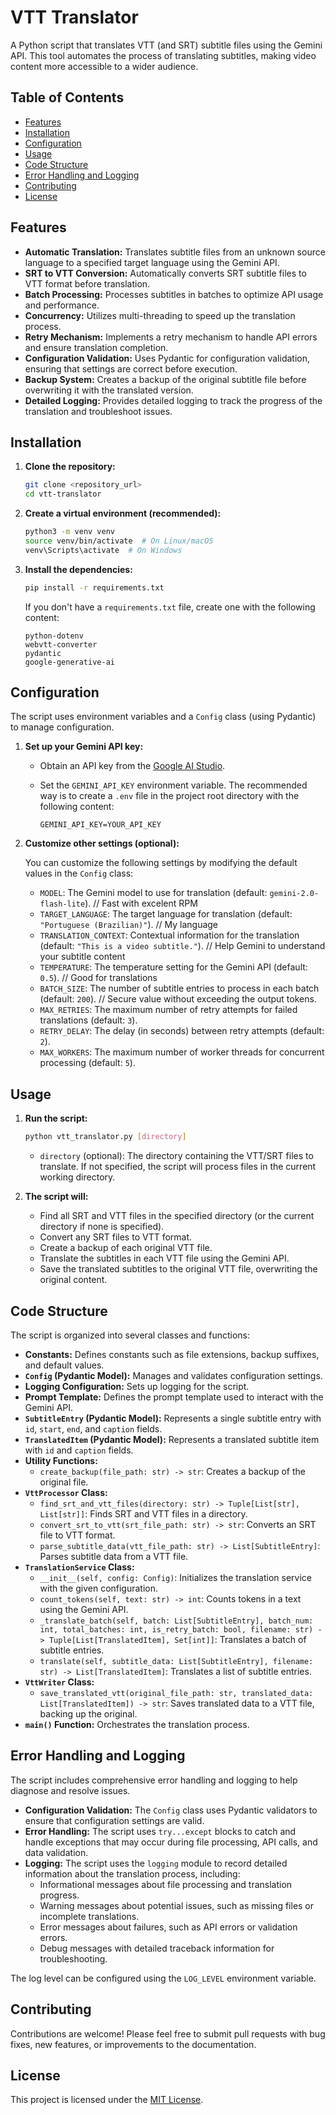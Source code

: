 # VTT Translator

A Python script that translates VTT (and SRT) subtitle files using the Gemini API. This tool automates the process of translating subtitles, making video content more accessible to a wider audience.

## Table of Contents

- [Features](#features)
- [Installation](#installation)
- [Configuration](#configuration)
- [Usage](#usage)
- [Code Structure](#code-structure)
- [Error Handling and Logging](#error-handling-and-logging)
- [Contributing](#contributing)
- [License](#license)

## Features

- **Automatic Translation:** Translates subtitle files from an unknown source language to a specified target language using the Gemini API.
- **SRT to VTT Conversion:** Automatically converts SRT subtitle files to VTT format before translation.
- **Batch Processing:** Processes subtitles in batches to optimize API usage and performance.
- **Concurrency:** Utilizes multi-threading to speed up the translation process.
- **Retry Mechanism:** Implements a retry mechanism to handle API errors and ensure translation completion.
- **Configuration Validation:** Uses Pydantic for configuration validation, ensuring that settings are correct before execution.
- **Backup System:** Creates a backup of the original subtitle file before overwriting it with the translated version.
- **Detailed Logging:** Provides detailed logging to track the progress of the translation and troubleshoot issues.

## Installation

1.  **Clone the repository:**

    ```bash
    git clone <repository_url>
    cd vtt-translator
    ```

2.  **Create a virtual environment (recommended):**

    ```bash
    python3 -m venv venv
    source venv/bin/activate  # On Linux/macOS
    venv\Scripts\activate  # On Windows
    ```

3.  **Install the dependencies:**

    ```bash
    pip install -r requirements.txt
    ```

    If you don't have a `requirements.txt` file, create one with the following content:

    ```
    python-dotenv
    webvtt-converter
    pydantic
    google-generative-ai
    ```

## Configuration

The script uses environment variables and a `Config` class (using Pydantic) to manage configuration.

1.  **Set up your Gemini API key:**

    - Obtain an API key from the [Google AI Studio](https://aistudio.google.com/apikey).
    - Set the `GEMINI_API_KEY` environment variable. The recommended way is to create a `.env` file in the project root directory with the following content:

      ```
      GEMINI_API_KEY=YOUR_API_KEY
      ```

2.  **Customize other settings (optional):**

    You can customize the following settings by modifying the default values in the `Config` class:

    - `MODEL`: The Gemini model to use for translation (default: `gemini-2.0-flash-lite`). // Fast with excelent RPM
    - `TARGET_LANGUAGE`: The target language for translation (default: `"Portuguese (Brazilian)"`). // My language
    - `TRANSLATION_CONTEXT`: Contextual information for the translation (default: `"This is a video subtitle."`). // Help Gemini to understand your subtitle content
    - `TEMPERATURE`: The temperature setting for the Gemini API (default: `0.5`). // Good for translations
    - `BATCH_SIZE`: The number of subtitle entries to process in each batch (default: `200`). // Secure value without exceeding the output tokens.
    - `MAX_RETRIES`: The maximum number of retry attempts for failed translations (default: `3`).
    - `RETRY_DELAY`: The delay (in seconds) between retry attempts (default: `2`).
    - `MAX_WORKERS`: The maximum number of worker threads for concurrent processing (default: `5`).

## Usage

1.  **Run the script:**

    ```bash
    python vtt_translator.py [directory]
    ```

    - `directory` (optional): The directory containing the VTT/SRT files to translate. If not specified, the script will process files in the current working directory.

2.  **The script will:**

    - Find all SRT and VTT files in the specified directory (or the current directory if none is specified).
    - Convert any SRT files to VTT format.
    - Create a backup of each original VTT file.
    - Translate the subtitles in each VTT file using the Gemini API.
    - Save the translated subtitles to the original VTT file, overwriting the original content.

## Code Structure

The script is organized into several classes and functions:

- **Constants:** Defines constants such as file extensions, backup suffixes, and default values.
- **`Config` (Pydantic Model):** Manages and validates configuration settings.
- **Logging Configuration:** Sets up logging for the script.
- **Prompt Template:** Defines the prompt template used to interact with the Gemini API.
- **`SubtitleEntry` (Pydantic Model):** Represents a single subtitle entry with `id`, `start`, `end`, and `caption` fields.
- **`TranslatedItem` (Pydantic Model):** Represents a translated subtitle item with `id` and `caption` fields.
- **Utility Functions:**
  - `create_backup(file_path: str) -> str`: Creates a backup of the original file.
- **`VttProcessor` Class:**
  - `find_srt_and_vtt_files(directory: str) -> Tuple[List[str], List[str]]`: Finds SRT and VTT files in a directory.
  - `convert_srt_to_vtt(srt_file_path: str) -> str`: Converts an SRT file to VTT format.
  - `parse_subtitle_data(vtt_file_path: str) -> List[SubtitleEntry]`: Parses subtitle data from a VTT file.
- **`TranslationService` Class:**
  - `__init__(self, config: Config)`: Initializes the translation service with the given configuration.
  - `count_tokens(self, text: str) -> int`: Counts tokens in a text using the Gemini API.
  - `_translate_batch(self, batch: List[SubtitleEntry], batch_num: int, total_batches: int, is_retry_batch: bool, filename: str) -> Tuple[List[TranslatedItem], Set[int]]`: Translates a batch of subtitle entries.
  - `translate(self, subtitle_data: List[SubtitleEntry], filename: str) -> List[TranslatedItem]`: Translates a list of subtitle entries.
- **`VttWriter` Class:**
  - `save_translated_vtt(original_file_path: str, translated_data: List[TranslatedItem]) -> str`: Saves translated data to a VTT file, backing up the original.
- **`main()` Function:** Orchestrates the translation process.

## Error Handling and Logging

The script includes comprehensive error handling and logging to help diagnose and resolve issues.

- **Configuration Validation:** The `Config` class uses Pydantic validators to ensure that configuration settings are valid.
- **Error Handling:** The script uses `try...except` blocks to catch and handle exceptions that may occur during file processing, API calls, and data validation.
- **Logging:** The script uses the `logging` module to record detailed information about the translation process, including:
  - Informational messages about file processing and translation progress.
  - Warning messages about potential issues, such as missing files or incomplete translations.
  - Error messages about failures, such as API errors or validation errors.
  - Debug messages with detailed traceback information for troubleshooting.

The log level can be configured using the `LOG_LEVEL` environment variable.

## Contributing

Contributions are welcome! Please feel free to submit pull requests with bug fixes, new features, or improvements to the documentation.

## License

This project is licensed under the [MIT License](LICENSE).
